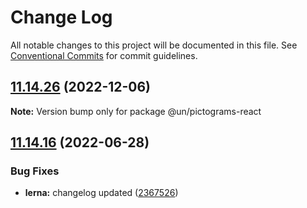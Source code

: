 # Change Log

All notable changes to this project will be documented in this file.
See [Conventional Commits](https://conventionalcommits.org) for commit guidelines.

## [11.14.26](https://github.com/un/core/compare/@un/pictograms-react@11.14.25...@un/pictograms-react@11.14.26) (2022-12-06)

**Note:** Version bump only for package @un/pictograms-react





## [11.14.16](https://github.com/un/core/compare/@un/pictograms-react@11.14.15...@un/pictograms-react@11.14.16) (2022-06-28)


### Bug Fixes

* **lerna:** changelog updated ([2367526](https://github.com/un/core/commit/236752651f113088dc7bee3921e5c06213c1f72e))
